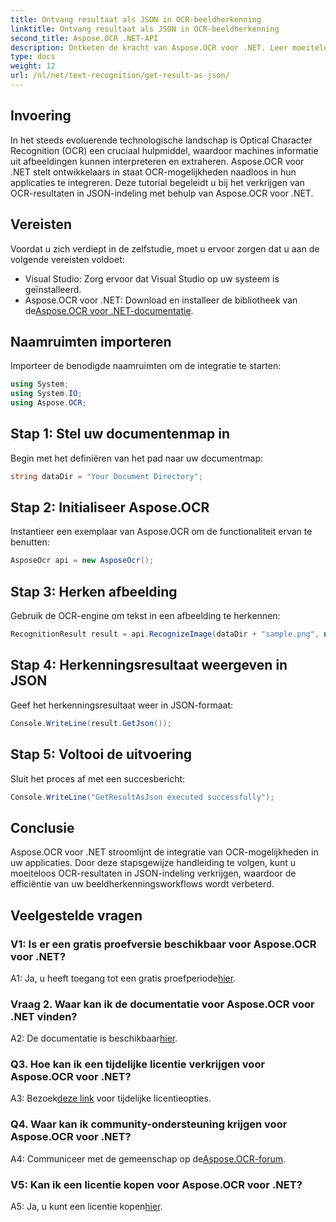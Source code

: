 ```yaml
---
title: Ontvang resultaat als JSON in OCR-beeldherkenning
linktitle: Ontvang resultaat als JSON in OCR-beeldherkenning
second_title: Aspose.OCR .NET-API
description: Ontketen de kracht van Aspose.OCR voor .NET. Leer moeiteloos OCR-resultaten in JSON-formaat verkrijgen. Verbeter uw beeldherkenning met deze stapsgewijze handleiding.
type: docs
weight: 12
url: /nl/net/text-recognition/get-result-as-json/
---
```

## Invoering

In het steeds evoluerende technologische landschap is Optical Character Recognition (OCR) een cruciaal hulpmiddel, waardoor machines informatie uit afbeeldingen kunnen interpreteren en extraheren. Aspose.OCR voor .NET stelt ontwikkelaars in staat OCR-mogelijkheden naadloos in hun applicaties te integreren. Deze tutorial begeleidt u bij het verkrijgen van OCR-resultaten in JSON-indeling met behulp van Aspose.OCR voor .NET.

## Vereisten

Voordat u zich verdiept in de zelfstudie, moet u ervoor zorgen dat u aan de volgende vereisten voldoet:

- Visual Studio: Zorg ervoor dat Visual Studio op uw systeem is geïnstalleerd.
-  Aspose.OCR voor .NET: Download en installeer de bibliotheek van de[Aspose.OCR voor .NET-documentatie](https://reference.aspose.com/ocr/net/).

## Naamruimten importeren

Importeer de benodigde naamruimten om de integratie te starten:

```csharp
using System;
using System.IO;
using Aspose.OCR;
```

## Stap 1: Stel uw documentenmap in

Begin met het definiëren van het pad naar uw documentmap:

```csharp
string dataDir = "Your Document Directory";
```

## Stap 2: Initialiseer Aspose.OCR

Instantieer een exemplaar van Aspose.OCR om de functionaliteit ervan te benutten:

```csharp
AsposeOcr api = new AsposeOcr();
```

## Stap 3: Herken afbeelding

Gebruik de OCR-engine om tekst in een afbeelding te herkennen:

```csharp
RecognitionResult result = api.RecognizeImage(dataDir + "sample.png", new RecognitionSettings { });
```

## Stap 4: Herkenningsresultaat weergeven in JSON

Geef het herkenningsresultaat weer in JSON-formaat:

```csharp
Console.WriteLine(result.GetJson());
```

## Stap 5: Voltooi de uitvoering

Sluit het proces af met een succesbericht:

```csharp
Console.WriteLine("GetResultAsJson executed successfully");
```

## Conclusie

Aspose.OCR voor .NET stroomlijnt de integratie van OCR-mogelijkheden in uw applicaties. Door deze stapsgewijze handleiding te volgen, kunt u moeiteloos OCR-resultaten in JSON-indeling verkrijgen, waardoor de efficiëntie van uw beeldherkenningsworkflows wordt verbeterd.

## Veelgestelde vragen

### V1: Is er een gratis proefversie beschikbaar voor Aspose.OCR voor .NET?

 A1: Ja, u heeft toegang tot een gratis proefperiode[hier](https://releases.aspose.com/).

### Vraag 2. Waar kan ik de documentatie voor Aspose.OCR voor .NET vinden?

 A2: De documentatie is beschikbaar[hier](https://reference.aspose.com/ocr/net/).

### Q3. Hoe kan ik een tijdelijke licentie verkrijgen voor Aspose.OCR voor .NET?

 A3: Bezoek[deze link](https://purchase.aspose.com/temporary-license/) voor tijdelijke licentieopties.

### Q4. Waar kan ik community-ondersteuning krijgen voor Aspose.OCR voor .NET?

 A4: Communiceer met de gemeenschap op de[Aspose.OCR-forum](https://forum.aspose.com/c/ocr/16).

### V5: Kan ik een licentie kopen voor Aspose.OCR voor .NET?

 A5: Ja, u kunt een licentie kopen[hier](https://purchase.aspose.com/buy).